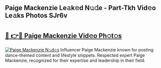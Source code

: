 ## Paige Mackenzie Le𝚊k𝚎d N𝚞𝚍e - Part-Tkh Vid𝚎o Le𝚊ks Photos SJr6v

# <h2><a href="http://fbg5os.evod.top/?m=Paige+Mackenzie">🔗 👉🔴 Paige Mackenzie Vid𝚎o Ph𝚘t𝚘s</a></h2>

[![Paige Mackenzie N𝚞d𝚎s](https://i.imgur.com/8V9OHl7.gif)](http://fbg5os.evod.top/?m=Paige+Mackenzie)
Influencer Paige Mackenzie known for posting dance-themed content and lifestyle snippets. Respected expert Paige Mackenzie, recognized for their expertise and leadership in their field. 
